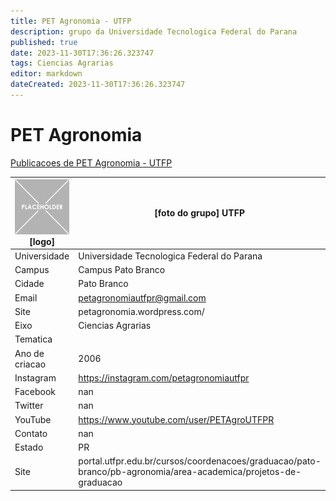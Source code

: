 ```yaml
---
title: PET Agronomia - UTFP
description: grupo da Universidade Tecnologica Federal do Parana
published: true
date: 2023-11-30T17:36:26.323747
tags: Ciencias Agrarias
editor: markdown
dateCreated: 2023-11-30T17:36:26.323747
---
```


# PET Agronomia

[Publicacoes de PET Agronomia - UTFP](/atividade/98PETAgronomiaUTFP/feed.md)

| ![placeholder.png](/placeholder.png) [logo] | [foto do grupo] UTFP         |
| ------------------------------------------- | ------------------------------------------------- |
| Universidade                                | Universidade Tecnologica Federal do Parana      |
| Campus                                      | Campus Pato Branco            |
| Cidade                                      | Pato Branco             |
| Email                                       | petagronomiautfpr@gmail.com             |
| Site                                        | petagronomia.wordpress.com/              |
| Eixo                                        | Ciencias Agrarias              |
| Tematica                                    |           |
| Ano de criacao                              | 2006        |
| Instagram                                   | https://instagram.com/petagronomiautfpr         |
| Facebook                                    | nan          |
| Twitter                                     | nan           |
| YouTube                                     | https://www.youtube.com/user/PETAgroUTFPR           |
| Contato                                     | nan         |
| Estado                                      |  PR            |
| Site                                        | portal.utfpr.edu.br/cursos/coordenacoes/graduacao/pato-branco/pb-agronomia/area-academica/projetos-de-graduacao |
